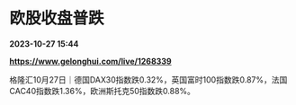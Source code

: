# 欧股收盘普跌

**2023-10-27 15:44**

**https://www.gelonghui.com/live/1268339**

格隆汇10月27日｜德国DAX30指数跌0.32%，英国富时100指数跌0.87%，法国CAC40指数跌1.36%，欧洲斯托克50指数跌0.88%。